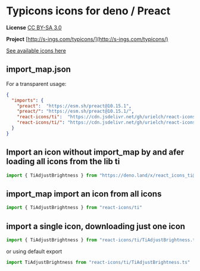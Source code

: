 # Typicons icons for deno / Preact

**License** [CC BY-SA 3.0](https://creativecommons.org/licenses/by-sa/3.0/)

**Project** [http://s-ings.com/typicons/](http://s-ings.com/typicons/)

[See available icons here](https://react-icons.github.io/react-icons/icons?name=ti)

## import_map.json

For a transparent usage:

```json
{
  "imports": {
    "preact":  "https://esm.sh/preact@10.15.1",
    "preact/": "https://esm.sh/preact@10.15.1/",
    "react-icons/ti":  "https://cdn.jsdelivr.net/gh/urielch/react-icons-ti@1.0.7/mod.ts",
    "react-icons/ti/": "https://cdn.jsdelivr.net/gh/urielch/react-icons-ti@1.0.7/ico/",
  }
}
```

## Import an icon without import_map by and afer loading all icons from the lib ti

```ts
import { TiAdjustBrightness } from "https://deno.land/x/react_icons_ti@1.0.7/mod.ts"
```

## import_map import an icon from all icons

```ts
import { TiAdjustBrightness } from "react-icons/ti"
```

## import a single icon, downloading just one icon

```ts
import { TiAdjustBrightness } from "react-icons/ti/TiAdjustBrightness.ts"
```

or using default export

```ts
import TiAdjustBrightness from "react-icons/ti/TiAdjustBrightness.ts"
```

